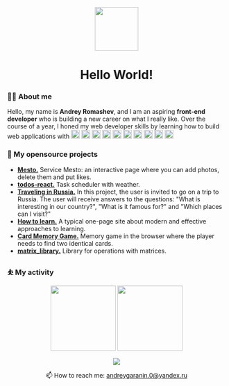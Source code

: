 <div align="center">
    <img src="https://media.giphy.com/media/v1.Y2lkPTc5MGI3NjExMDA2NzAxYTczZjE2ZWRlNjkyNGQyMmUxMzBlNjI5Mjk4N2E2M2YzYSZlcD12MV9pbnRlcm5hbF9naWZzX2dpZklkJmN0PXM/hvRJCLFzcasrR4ia7z/giphy.gif" width="100"/>
    <h1>Hello World!</h1>
</div>
    <h3>👨‍💻 About me</h3>
    <p>
      Hello, my name is <b>Andrey Romashev</b>, and I am an aspiring  <b>front-end developer</b> who is building a new career on what I really like. Over the course of a year, I honed my web developer skills by learning how to build web applications with 
        <img height=20 src="https://img.shields.io/badge/HTML5-E34F26?style=for-the-badge&logo=html5&logoColor=white"/>
        <img height=20 src="https://img.shields.io/badge/CSS3-1572B6?style=for-the-badge&logo=css3&logoColor=white"/>
        <img height=20 src="https://img.shields.io/badge/JavaScript-323330?style=for-the-badge&logo=javascript&logoColor=F7DF1E"/>
        <img height=20 src="https://img.shields.io/badge/TypeScript-007ACC?style=for-the-badge&logo=typescript&logoColor=white"/>
        <img height=20 src="https://img.shields.io/badge/React-20232A?style=for-the-badge&logo=react&logoColor=61DAFB"/>
        <img height=20 src="https://img.shields.io/badge/Redux-593D88?style=for-the-badge&logo=redux&logoColor=white"/>
        <img height=20 src="https://img.shields.io/badge/Sass-CC6699?style=for-the-badge&logo=sass&logoColor=white"/>
        <img height=20 src="https://img.shields.io/badge/Node.js-339933?style=for-the-badge&logo=nodedotjs&logoColor=white"/>
        <img height=20 src="https://img.shields.io/badge/Express.js-404D59?style=for-the-badge"/>
        <img height=20 src="https://img.shields.io/badge/MongoDB-4EA94B?style=for-the-badge&logo=mongodb&logoColor=white"/>
    </p>
    <h3>🧰 My opensource projects</h3>
    <ul>
      <li><a href="https://github.com/isildurrr1/mesto"><b>Mesto.</b></a> Service Mesto: an interactive page where you can add photos, delete them and put likes.</li>
      <li><a href="https://github.com/isildurrr1/todos-react"><b>todos-react.</b></a> Task scheduler with weather.</li>
      <li><a href="https://github.com/isildurrr1/russian-travel"><b>Traveling in Russia.</b></a> In this project, the user is invited to go on a trip to Russia. The user will receive answers to the questions: "What is interesting in our country?", "What is it famous for?" and "Which places can I visit?"</li>
      <li><a href="https://github.com/isildurrr1/how-to-learn"><b>How to learn.</b></a> A typical one-page site about modern and effective approaches to learning.</li>
      <li><a href="https://github.com/isildurrr1/Card_Memory_Game"><b>Card Memory Game.</b></a> Memory game in the browser where the player needs to find two identical cards.</li>
      <li><a href="https://github.com/isildurrr1/matrix_library"><b>matrix_library.</b></a> Library for operations with matrices.</li>
    </ul>
    <h3>⛹️ My activity</h3>
    <p align='center'>
      <img height=150 src="https://github-readme-stats-sigma-five.vercel.app/api?username=isildurrr1&show_icons=true&count_private=true"/>
      <img height=150 src="https://github-readme-stats-sigma-five.vercel.app/api/top-langs/?username=isildurrr1&layout=compact"/>
    </p>
    <p align='center'>
        <img src="https://www.codewars.com/users/isildurrr/badges/small"/>
    </p>
    <p align='center'>
    📫 How to reach me: <a href='mailto:andreygaranin.0@yandex.ru'>andreygaranin.0@yandex.ru</a>
    </p>
    <p align='right'>
        <img src="https://komarev.com/ghpvc/?username=isildurrr1&style=flat-square&color=blue" alt=""/>
    </p>
